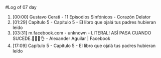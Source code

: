 #Log of 07 day

1. [00:00] Gustavo Cerati - 11 Episodios Sinfónicos - Corazón Delator
1. [01:29] Capítulo 5 - Capítulo 5 - El libro que ojalá tus padres hubieran leído
1. [03:31] m.facebook.com - unknown - LITERAL! ASÍ PASA CUANDO SUCEDE.🥺🥴😅👌 - Alexander Aguilar | Facebook
1. [17:09] Capítulo 5 - Capítulo 5 - El libro que ojalá tus padres hubieran leído
